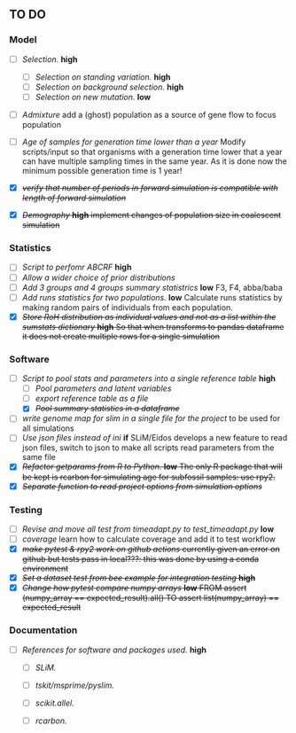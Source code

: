 ## TO DO

### Model

- [ ] *Selection.* **high**
  - [ ] *Selection on standing variation.* **high**
  - [ ] *Selection on background selection.* **high**
  - [ ] *Selection on new mutation.* **low**
- [ ] *Admixture* add a (ghost) population as a source of gene flow to focus population
- [ ] *Age of samples for generation time lower than a year* Modify scripts/input so that organisms with a generation time lower that a year can have multiple sampling times in the same year. As it is done now the minimum possible generation time is 1 year!
- [x] ~~*verify that number of periods in forward simulation is compatible with length of forward simulation*~~
- [x] ~~*Demography* **high** implement changes of population size in coalescent simulation~~


### Statistics

- [ ] *Script to perfomr ABCRF* **high**
- [ ] *Allow a wider choice of prior distributions*
- [ ] *Add 3 groups and 4 groups summary statistrics* **low** F3, F4, abba/baba
- [ ] *Add runs statistics for two populations.* **low** Calculate runs statistics by making random pairs of individuals from each population.
- [x] ~~*Store RoH distribution as individual values and not as a list within the sumstats dictionary* **high** So that when transforms to pandas dataframe it does not create multiple rows for a single simulation~~

### Software

- [ ] *Script to pool stats and parameters into a single reference table* **high**
  - [ ] *Pool parameters and latent variables*
  - [ ] *export reference table as a file*
  - [x] ~~*Pool summary statistics in a dataframe*~~
- [ ] *write genome map for slim in a single file for the project* to be used for all simulations
- [ ] *Use json files instead of ini* **if** SLiM/Eidos develops a new feature to read json files, switch to json to make all scripts read parameters from the same file
- [x] ~~*Refactor getparams from R to Python.* **low** The only R package that will be kept is rcarbon for simulating age for subfossil samples: use rpy2.~~
- [x] ~~*Separate function to read project options from simulation options*~~

### Testing

- [ ] *Revise and move all test from timeadapt.py to test_timeadapt.py* **low**
- [ ] *coverage* learn how to calculate coverage and add it to test workflow
- [x] ~~*make pytest & rpy2 work on github actions* currently given an error on github but tests pass in local???: this was done by using a conda environment~~
- [x] ~~*Set a dataset test from bee example for integration testing* **high**~~
- [x] ~~*Change how pytest compare numpy arrays* **low** FROM assert (numpy_array == expected_result).all() TO assert list(numpy_array) == expected_result~~

### Documentation

- [ ] *References for software and packages used.* **high**
  - [ ] *SLiM.* 
  - [ ] *tskit/msprime/pyslim.* 
  - [ ] *scikit.allel.* 
  - [ ] *rcarbon.* 
  